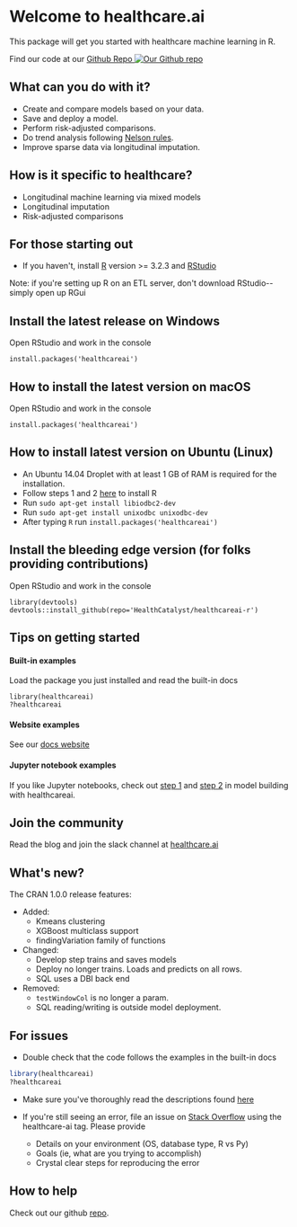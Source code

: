 # Welcome to healthcare.ai

This package will get you started with healthcare machine learning in R.

Find our code at our [Github Repo ![Our Github repo](img/GitHub-Mark-120px-plus.png)](https://github.com/HealthCatalystSLC/healthcareai-r)

## What can you do with it?

* Create and compare models based on your data.
* Save and deploy a model.
* Perform risk-adjusted comparisons.
* Do trend analysis following [Nelson rules](https://en.wikipedia.org/wiki/Nelson_rules).
* Improve sparse data via longitudinal imputation.

## How is it specific to healthcare?

* Longitudinal machine learning via mixed models
* Longitudinal imputation
* Risk-adjusted comparisons

## For those starting out

- If you haven't, install [R](https://cran.cnr.berkeley.edu) version >= 3.2.3 and [RStudio](https://www.rstudio.com/products/rstudio/download)

Note: if you're setting up R on an ETL server, don't download RStudio--simply open up RGui

## Install the latest release on Windows

Open RStudio and work in the console
```
install.packages('healthcareai')
```

## How to install the latest version on macOS

Open RStudio and work in the console
```
install.packages('healthcareai')
```

## How to install latest version on Ubuntu (Linux)

* An Ubuntu 14.04 Droplet with at least 1 GB of RAM is required for the installation.
* Follow steps 1 and 2 [here](https://www.digitalocean.com/community/tutorials/how-to-set-up-r-on-ubuntu-14-04) to install R
* Run `sudo apt-get install libiodbc2-dev`
* Run `sudo apt-get install unixodbc unixodbc-dev`
* After typing `R` run `install.packages('healthcareai')`

## Install the bleeding edge version (for folks providing contributions)

Open RStudio and work in the console 
```
library(devtools)
devtools::install_github(repo='HealthCatalyst/healthcareai-r')
```

## Tips on getting started

#### Built-in examples
Load the package you just installed and read the built-in docs
```
library(healthcareai)
?healthcareai
```

#### Website examples
See our [docs website](http://healthcareai-r.readthedocs.io)

#### Jupyter notebook examples
If you like Jupyter notebooks, check out [step 1](https://github.com/HealthCatalyst/documentation/blob/master/notebooks/Example1.ipynb) and [step 2](https://github.com/HealthCatalyst/documentation/blob/master/notebooks/Example2.ipynb) in model building with healthcareai.

## Join the community
Read the blog and join the slack channel at [healthcare.ai](https://healthcare.ai)

## What's new?
The CRAN 1.0.0 release features:
- Added: 
  - Kmeans clustering
  - XGBoost multiclass support
  - findingVariation family of functions
- Changed: 
  - Develop step trains and saves models
  - Deploy no longer trains. Loads and predicts on all rows.
  - SQL uses a DBI back end
- Removed:
  - `testWindowCol` is no longer a param.
  - SQL reading/writing is outside model deployment.

## For issues

- Double check that the code follows the examples in the built-in docs
```R
library(healthcareai)
?healthcareai
```
  
- Make sure you've thoroughly read the descriptions found [here](http://healthcareai-r.readthedocs.io)

- If you're still seeing an error, file an issue on [Stack Overflow](http://stackoverflow.com/) using the healthcare-ai tag. Please provide
  - Details on your environment (OS, database type, R vs Py)
  - Goals (ie, what are you trying to accomplish)
  - Crystal clear steps for reproducing the error

## How to help

Check out our github [repo](https://github.com/HealthCatalyst/healthcareai-r/blob/master/README.md#contributing).
